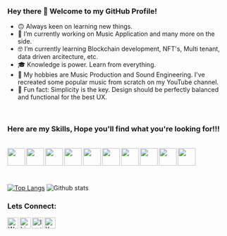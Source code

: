 ### Hey there 👋 Welcome to my GitHub Profile!

- 🙃 Always keen on learning new things.
- 😤 I’m currently working on Music Application and many more on the side.
- 🤓 I’m currently learning Blockchain development, NFT's, Multi tenant, data driven arcitecture, etc.
- 🎓 Knowledge is power. Learn from everything.
- 🎵 My hobbies are Music Production and Sound Engineering. I've recreated some popular music from scratch on my YouTube channel.
- 🌚 Fun fact: Simplicity is the key. Design should be perfectly balanced and functional for the best UX.

<br />

### Here are my Skills, Hope you'll find what you're looking for!!!
<br />
<div>
<img src="https://cdn.iconscout.com/icon/free/png-512/react-1-282599.png" width="40px" align="left" />
<img src="https://icon-library.com/images/node-js-icon/node-js-icon-8.jpg" width="40px" align="left"" />
<img src="https://toppng.com/uploads/preview/9kib-354x415-unnamed-mongodb-logo-sv-11562860723mgempnmrq3.png" width="40px" align="left" />
<img src="https://pngimage.net/wp-content/uploads/2018/05/express-js-png-5.png" width="40px" align="left" />
<img src="https://cdn.icon-icons.com/icons2/2108/PNG/512/javascript_icon_130900.png" width="40px" align="left" />
<img src="https://d2.alternativeto.net/dist/icons/ejs_142671.jpg?width=128&height=128&mode=crop&upscale=false" width="40px" align="left" />
<img src="https://cdn0.iconfinder.com/data/icons/social-network-7/50/22-512.png" width="40px" align="left" />
<img src="https://upload.wikimedia.org/wikipedia/commons/thumb/9/96/Sass_Logo_Color.svg/1200px-Sass_Logo_Color.svg.png" width="40px" align="left" />
<img src="https://images.ctfassets.net/23aumh6u8s0i/c04wENP3FnbevwdWzrePs/1e2739fa6d0aa5192cf89599e009da4e/nextjs" width="40px" align="left" />                                      
<img src="https://miro.medium.com/max/1024/1*UWpmhI3AEdFY7gjHIZH-2w.png" width="40px" align="left" />
</div>
<br /><br /><br /><br />


[![Top Langs](https://github-readme-stats.vercel.app/api/top-langs/?username=adityapremsharma&theme=vue)](https://github.com/adityapremsharma/github-readme-stats)
![Github stats](https://github-readme-stats.vercel.app/api?username=adityapremsharma&theme=vue&show_icons=true)
<!-- ![ReadMe Card](https://github-readme-stats.vercel.app/api/pin/?username=adityapremsharma&repo=adityapremsharma.github.io) -->


### Lets Connect:

[<img align="left" alt="Website" width="25px" src="https://cdn0.iconfinder.com/data/icons/business-and-finance-colored-3/64/business-and-finance-colored-3-11-512.png" />][website]
[<img align="left" alt="LinkedIn" width="25px" src="https://cdn-icons-png.flaticon.com/512/174/174857.png" />][linkedin]
[<img align="left" alt="Instagram" width="25px" src="https://upload.wikimedia.org/wikipedia/commons/thumb/a/a5/Instagram_icon.png/900px-Instagram_icon.png" />][instagram]
[<img align="left" alt="YouTube" width="25px" src="https://icons-for-free.com/iconfiles/png/512/tube+video+you+youtube+icon-1320185153402885670.png" />][youtube]


[website]: https://my-portfolio-fawn.vercel.app/
[linkedin]: https://www.linkedin.com/in/aditya-prem-sharma/
[instagram]: https://www.instagram.com/adityaprem99/
[youtube]: https://www.youtube.com/channel/UCU-FMXEoOjnbp72nL_a1XFA

